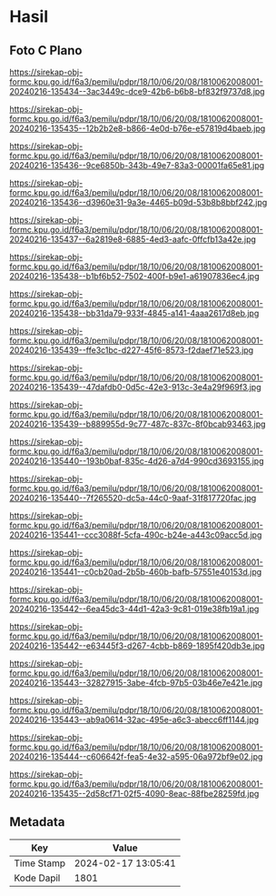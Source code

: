 # Hasil

## Foto C Plano

https://sirekap-obj-formc.kpu.go.id/f6a3/pemilu/pdpr/18/10/06/20/08/1810062008001-20240216-135434--3ac3449c-dce9-42b6-b6b8-bf832f9737d8.jpg

https://sirekap-obj-formc.kpu.go.id/f6a3/pemilu/pdpr/18/10/06/20/08/1810062008001-20240216-135435--12b2b2e8-b866-4e0d-b76e-e57819d4baeb.jpg

https://sirekap-obj-formc.kpu.go.id/f6a3/pemilu/pdpr/18/10/06/20/08/1810062008001-20240216-135436--9ce6850b-343b-49e7-83a3-00001fa65e81.jpg

https://sirekap-obj-formc.kpu.go.id/f6a3/pemilu/pdpr/18/10/06/20/08/1810062008001-20240216-135436--d3960e31-9a3e-4465-b09d-53b8b8bbf242.jpg

https://sirekap-obj-formc.kpu.go.id/f6a3/pemilu/pdpr/18/10/06/20/08/1810062008001-20240216-135437--6a2819e8-6885-4ed3-aafc-0ffcfb13a42e.jpg

https://sirekap-obj-formc.kpu.go.id/f6a3/pemilu/pdpr/18/10/06/20/08/1810062008001-20240216-135438--b1bf6b52-7502-400f-b9e1-a61907836ec4.jpg

https://sirekap-obj-formc.kpu.go.id/f6a3/pemilu/pdpr/18/10/06/20/08/1810062008001-20240216-135438--bb31da79-933f-4845-a141-4aaa2617d8eb.jpg

https://sirekap-obj-formc.kpu.go.id/f6a3/pemilu/pdpr/18/10/06/20/08/1810062008001-20240216-135439--ffe3c1bc-d227-45f6-8573-f2daef71e523.jpg

https://sirekap-obj-formc.kpu.go.id/f6a3/pemilu/pdpr/18/10/06/20/08/1810062008001-20240216-135439--47dafdb0-0d5c-42e3-913c-3e4a29f969f3.jpg

https://sirekap-obj-formc.kpu.go.id/f6a3/pemilu/pdpr/18/10/06/20/08/1810062008001-20240216-135439--b889955d-9c77-487c-837c-8f0bcab93463.jpg

https://sirekap-obj-formc.kpu.go.id/f6a3/pemilu/pdpr/18/10/06/20/08/1810062008001-20240216-135440--193b0baf-835c-4d26-a7d4-990cd3693155.jpg

https://sirekap-obj-formc.kpu.go.id/f6a3/pemilu/pdpr/18/10/06/20/08/1810062008001-20240216-135440--7f265520-dc5a-44c0-9aaf-31f817720fac.jpg

https://sirekap-obj-formc.kpu.go.id/f6a3/pemilu/pdpr/18/10/06/20/08/1810062008001-20240216-135441--ccc3088f-5cfa-490c-b24e-a443c09acc5d.jpg

https://sirekap-obj-formc.kpu.go.id/f6a3/pemilu/pdpr/18/10/06/20/08/1810062008001-20240216-135441--c0cb20ad-2b5b-460b-bafb-57551e40153d.jpg

https://sirekap-obj-formc.kpu.go.id/f6a3/pemilu/pdpr/18/10/06/20/08/1810062008001-20240216-135442--6ea45dc3-44d1-42a3-9c81-019e38fb19a1.jpg

https://sirekap-obj-formc.kpu.go.id/f6a3/pemilu/pdpr/18/10/06/20/08/1810062008001-20240216-135442--e63445f3-d267-4cbb-b869-1895f420db3e.jpg

https://sirekap-obj-formc.kpu.go.id/f6a3/pemilu/pdpr/18/10/06/20/08/1810062008001-20240216-135443--32827915-3abe-4fcb-97b5-03b46e7e421e.jpg

https://sirekap-obj-formc.kpu.go.id/f6a3/pemilu/pdpr/18/10/06/20/08/1810062008001-20240216-135443--ab9a0614-32ac-495e-a6c3-abecc6ff1144.jpg

https://sirekap-obj-formc.kpu.go.id/f6a3/pemilu/pdpr/18/10/06/20/08/1810062008001-20240216-135444--c606642f-fea5-4e32-a595-06a972bf9e02.jpg

https://sirekap-obj-formc.kpu.go.id/f6a3/pemilu/pdpr/18/10/06/20/08/1810062008001-20240216-135435--2d58cf71-02f5-4090-8eac-88fbe28259fd.jpg


## Metadata

| Key        | Value               |
| ---------- | ------------------- |
| Time Stamp | 2024-02-17 13:05:41 |
| Kode Dapil | 1801                |



